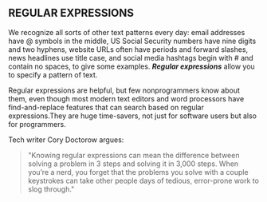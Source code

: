 ## REGULAR EXPRESSIONS
We recognize all sorts of other text patterns every day: email addresses have @ symbols in the middle, US Social Security numbers have nine digits and two hyphens, website URLs often have periods and forward slashes, news headlines use title case, and social media hashtags begin with # and contain no spaces, to give some examples. ***Regular expressions*** allow you to specify a pattern of text.  

Regular expressions are helpful, but few nonprogrammers know about them, even though most modern text editors and word processors have find-and-replace features that can search based on regular expressions.They are huge time-savers, not just for software users but also for programmers.

Tech writer Cory Doctorow argues:  
> "Knowing regular expressions can mean the difference between solving a problem in 3 steps and solving it in 3,000 steps. When you’re a nerd, you forget that the problems you solve with a couple keystrokes can take other people days of tedious, error-prone work to slog through."
